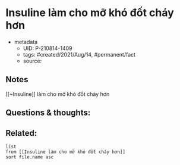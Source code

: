 # Insuline làm cho mỡ khó đốt cháy hơn

- metadata
	- UID: P-210814-1409
	- tags: #created/2021/Aug/14, #permanent/fact 
	- source: 

## Notes
[[~Insuline]] làm cho mỡ khó đốt cháy hơn

## Questions & thoughts:

## Related:
```dataview
list
from [[Insuline làm cho mỡ khó đốt cháy hơn]]
sort file.name asc
```
